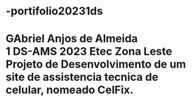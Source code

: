 # -portifolio20231ds
<h1>
GAbriel Anjos de Almeida<br>
  1 DS-AMS 2023 Etec Zona Leste<br>
  Projeto de Desenvolvimento de um site de assistencia tecnica de celular, nomeado CelFix.
</h1>
